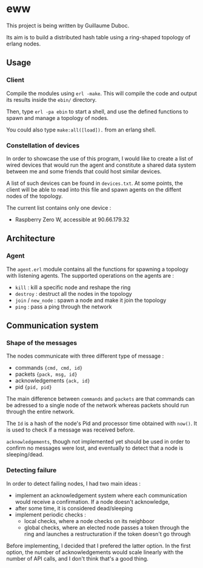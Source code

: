 # eww

This project is being written by Guillaume Duboc.

Its aim is to build a distributed hash table using a ring-shaped topology
of erlang nodes.

## Usage

### Client

Compile the modules using `erl -make`. This will compile the code and output
its results inside the `ebin/` directory. 

Then, type `erl -pa ebin` to start a shell, and use the defined functions
to spawn and manage a topology of nodes.

You could also type `make:all([load]).` from an erlang shell.

### Constellation of devices

In order to showcase the use of this program, I would like to create a list
of wired devices that would run the agent and constitute a shared data system 
between me and some friends that could host similar devices.

A list of such devices can be found in `devices.txt`. At some points, the 
client will be able to read into this file and spawn agents on the diffent
nodes of the topology.

The current list contains only one device :
- Raspberry Zero W, accessible at 90.66.179.32

## Architecture

### Agent

The `agent.erl` module contains all the functions for spawning a topology with
listening agents. The supported operations on the agents are :
	
- `kill` : kill a specific node and reshape the ring
- `destroy` : destruct all the nodes in the topology
- `join` / `new_node` : spawn a node and make it join the topology
- `ping` : pass a ping through the network

## Communication system

### Shape of the messages

The nodes communicate with three different type of message :
	
- commands `{cmd, cmd, id}`
- packets `{pack, msg, id}`
- acknowledgements `{ack, id}`
- pid `{pid, pid}`

The main difference between `commands` and `packets` are that commands can be 
adressed to a single node of the network whereas packets should run through
the entire network.

The `Id` is a hash of the node's Pid and processor time obtained with `now()`.
It is used to check if a message was received before.

`acknowledgements`, though not implemented yet should be used in order to confirm
no messages were lost, and eventually to detect that a node is sleeping/dead.

### Detecting failure

In order to detect failing nodes, I had two main ideas :

- implement an acknowledgement system where each communication would receive a confirmation. If a node doesn't acknowledge, 
- after some time, it is considered dead/sleeping
- implement periodic checks :
    - local checks, where a node checks on its neighboor
    - global checks, where an elected node passes a token through the ring and launches a restructuration if the token doesn't go through

Before implementing, I decided that I prefered the latter option. In the first option, the number of acknowledgements would scale linearly with the number of API calls, and I don't think that's a good thing.


